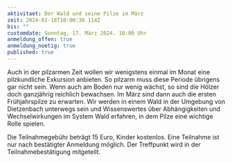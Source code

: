 ```yaml
---
aktivitaet: Der Wald und seine Pilze im März
zeit: 2024-02-18T10:00:30.114Z
bis: ""
customdate: Sonntag, 17. März 2024. 10:00 Uhr
anmeldung_offen: true
anmeldung_noetig: true
published: true
---
```

Auch in der pilzarmen Zeit wollen wir wenigstens einmal im Monat eine pilzkundliche Exkursion anbieten. So pilzarm muss diese Periode übrigens gar nicht sein. Wenn auch am Boden nur wenig wächst, so sind die Hölzer doch ganzjährig reichlich bewachsen. Im März sind dann auch die ersten Frühjahrspilze zu erwarten. Wir werden in einem Wald in der Umgebung von Dietzenbach unterwegs sein und Wissenswertes über Abhängigkeiten und Wechselwirkungen im System Wald erfahren, in dem Pilze eine wichtige Rolle spielen.

Die Teilnahmegebühr beträgt 15 Euro, Kinder kostenlos. Eine Teilnahme ist nur nach bestätigter Anmeldung möglich. Der Treffpunkt wird in der Teilnahmebestätigung mitgeteilt.